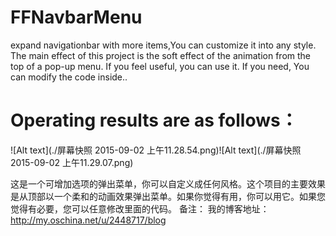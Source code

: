 # FFNavbarMenu

expand navigationbar with more items,You can customize it into any style. The main effect of this project is the soft effect of the animation from the top of a pop-up menu. If you feel useful, you can use it. If you need, You can modify the code inside..
# Operating results are as follows：
![Alt text](./屏幕快照 2015-09-02 上午11.28.54.png)![Alt text](./屏幕快照 2015-09-02 上午11.29.07.png)

这是一个可增加选项的弹出菜单，你可以自定义成任何风格。这个项目的主要效果是从顶部以一个柔和的动画效果弹出菜单。如果你觉得有用，你可以用它。如果您觉得有必要，您可以任意修改里面的代码。
备注：
我的博客地址：http://my.oschina.net/u/2448717/blog

